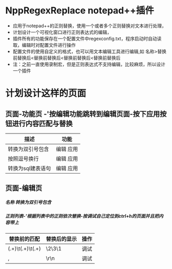 # NppRegexReplace notepad++插件
* 应用于notepad++的正则替换，使用一个或者多个正则替换对文本进行处理，  
* 计划设计一个可视化窗口进行正则表达式的编辑，  
* 插件所有的功能保存在一个配置文件中regexconfig.txt，程序启动时自动读取，编辑时对配置文件进行操作  
* 配置文件的使用自定义的格式，也可以用文本编辑工具进行编辑,如 名称>替换前替换后<替换前替换后<替换前替换后<替换前替换后
* 注：之前一直使用录制宏，但是正则表达式不支持编辑，比较麻烦，所以设计一个插件


# 计划设计这样的页面

## 页面-功能页 -'按编辑功能跳转到编辑页面-按下应用按钮进行内容匹配与替换

 描述  | 功能  
 ---- | ----- 
 转换为双引号包含  | 编辑 应用
 按照逗号换行  | 编辑 应用
 转换为sql建表语句  | 编辑 应用 
## 页面-编辑页

##### 名称   转换为双引号包含   
##### 正则列表-'根据列表中的正则依次替换-按调试自己定位到ctrl+h的页面并且把内容带上
 
 替换前的匹配  |  替换后的显示  | 操作
 ---- | ----- | -----
 (.+)\t(.+)\t(.+)  |  \2\3\1 | 调试
 ,  | \r\n | 调试
 